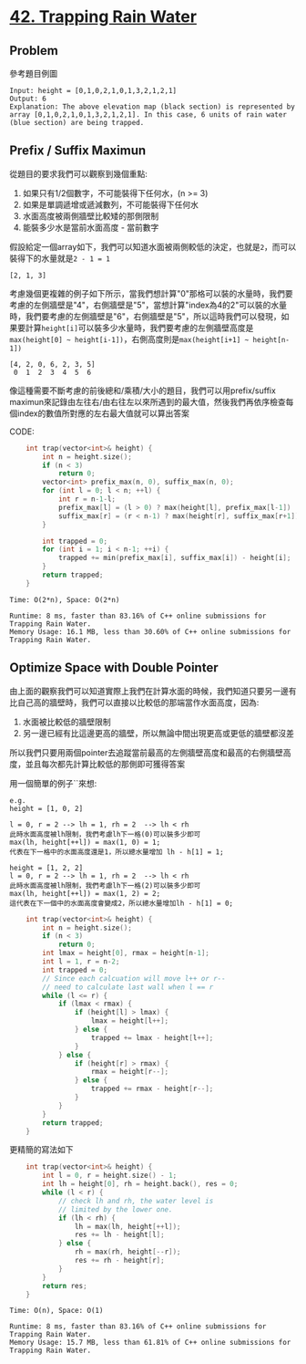 # [42. Trapping Rain Water](https://leetcode.com/problems/trapping-rain-water/)

## Problem
參考題目例圖
```
Input: height = [0,1,0,2,1,0,1,3,2,1,2,1]
Output: 6
Explanation: The above elevation map (black section) is represented by array [0,1,0,2,1,0,1,3,2,1,2,1]. In this case, 6 units of rain water (blue section) are being trapped.
```

## Prefix / Suffix Maximun
從題目的要求我們可以觀察到幾個重點:
1. 如果只有1/2個數字，不可能裝得下任何水，(n >= 3)
2. 如果是單調遞增或遞減數列，不可能裝得下任何水
3. 水面高度被兩側牆壁比較矮的那側限制
4. 能裝多少水是當前水面高度 - 當前數字

假設給定一個array如下，我們可以知道水面被兩側較低的決定，也就是`2`，而可以裝得下的水量就是`2 - 1 = 1`
```
[2, 1, 3]
```

考慮幾個更複雜的例子如下所示，當我們想計算"0"那格可以裝的水量時，我們要考慮的左側牆壁是"4"，右側牆壁是"5"，當想計算"index為4的2"可以裝的水量時，我們要考慮的左側牆壁是"6"，右側牆壁是"5"，所以這時我們可以發現，如果要計算`height[i]`可以裝多少水量時，我們要考慮的左側牆壁高度是`max(height[0] ~ height[i-1])`，右側高度則是`max(height[i+1] ~ height[n-1])`
```
[4, 2, 0, 6, 2, 3, 5]
 0  1  2  3  4  5  6
```

像這種需要不斷考慮的前後總和/乘積/大小的題目，我們可以用prefix/suffix maximun來記錄由左往右/由右往左以來所遇到的最大值，然後我們再依序檢查每個index的數值所對應的左右最大值就可以算出答案

CODE:
```cpp
    int trap(vector<int>& height) {
        int n = height.size();
        if (n < 3)
            return 0;
        vector<int> prefix_max(n, 0), suffix_max(n, 0);
        for (int l = 0; l < n; ++l) {
            int r = n-1-l;
            prefix_max[l] = (l > 0) ? max(height[l], prefix_max[l-1]) : height[l];
            suffix_max[r] = (r < n-1) ? max(height[r], suffix_max[r+1]) : height[r];
        }

        int trapped = 0;
        for (int i = 1; i < n-1; ++i) {
            trapped += min(prefix_max[i], suffix_max[i]) - height[i];
        }
        return trapped;
    }
```

`Time: O(2*n), Space: O(2*n)`

```
Runtime: 8 ms, faster than 83.16% of C++ online submissions for Trapping Rain Water.
Memory Usage: 16.1 MB, less than 30.60% of C++ online submissions for Trapping Rain Water.
```

## Optimize Space with Double Pointer
由上面的觀察我們可以知道實際上我們在計算水面的時候，我們知道只要另一邊有比自己高的牆壁時，我們可以直接以比較低的那端當作水面高度，因為:
1. 水面被比較低的牆壁限制
2. 另一邊已經有比這邊更高的牆壁，所以無論中間出現更高或更低的牆壁都沒差

所以我們只要用兩個pointer去追蹤當前最高的左側牆壁高度和最高的右側牆壁高度，並且每次都先計算比較低的那側即可獲得答案

用一個簡單的例子``來想:
```
e.g.
height = [1, 0, 2]

l = 0, r = 2 --> lh = 1, rh = 2  --> lh < rh
此時水面高度被lh限制，我們考慮lh下一格(0)可以裝多少即可
max(lh, height[++l]) = max(1, 0) = 1;
代表在下一格中的水面高度還是1，所以總水量增加 lh - h[1] = 1;

height = [1, 2, 2]
l = 0, r = 2 --> lh = 1, rh = 2  --> lh < rh
此時水面高度被lh限制，我們考慮lh下一格(2)可以裝多少即可
max(lh, height[++l]) = max(1, 2) = 2;
這代表在下一個中的水面高度會變成2，所以總水量增加lh - h[1] = 0;
```

```cpp
    int trap(vector<int>& height) {
        int n = height.size();
        if (n < 3)
            return 0;
        int lmax = height[0], rmax = height[n-1];
        int l = 1, r = n-2;
        int trapped = 0;
        // Since each calcuation will move l++ or r--
        // need to calculate last wall when l == r
        while (l <= r) {
            if (lmax < rmax) {
                if (height[l] > lmax) {
                    lmax = height[l++];
                } else {
                    trapped += lmax - height[l++];
                }
            } else {
                if (height[r] > rmax) {
                    rmax = height[r--];
                } else {
                    trapped += rmax - height[r--];
                }
            }
        }
        return trapped;
    }
```

更精簡的寫法如下
```cpp
    int trap(vector<int>& height) {
        int l = 0, r = height.size() - 1;
        int lh = height[0], rh = height.back(), res = 0;
        while (l < r) {
            // check lh and rh, the water level is
            // limited by the lower one.
            if (lh < rh) {
                lh = max(lh, height[++l]);
                res += lh - height[l];
            } else {
                rh = max(rh, height[--r]);
                res += rh - height[r];
            }
        }
        return res;
    }
```

`Time: O(n), Space: O(1)`

```
Runtime: 8 ms, faster than 83.16% of C++ online submissions for Trapping Rain Water.
Memory Usage: 15.7 MB, less than 61.81% of C++ online submissions for Trapping Rain Water.
```
